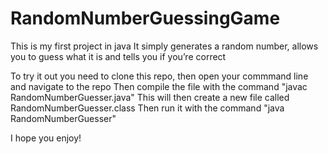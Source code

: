 # RandomNumberGuessingGame

This is my first project in java
It simply generates a random number, allows you to guess what it is and tells you if you’re correct

To try it out you need to clone this repo, then open your commmand line and navigate to the repo
Then compile the file with the command "javac RandomNumberGuesser.java"
This will then create a new file called RandomNumberGuesser.class
Then run it with the command "java RandomNumberGuesser"

I hope you enjoy!
